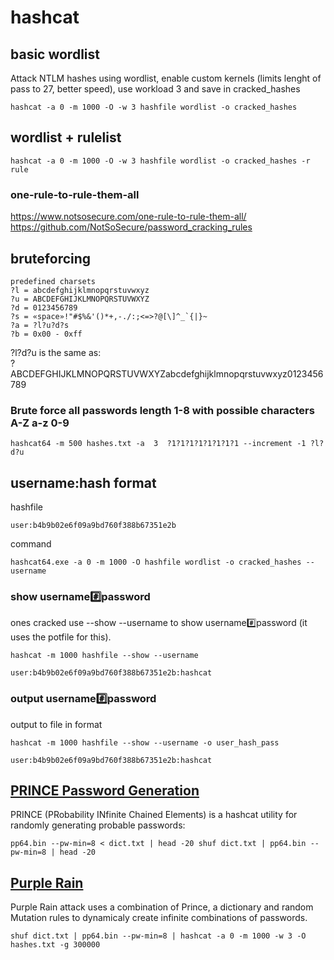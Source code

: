 # hashcat

## basic wordlist

Attack NTLM hashes using wordlist, enable custom kernels (limits lenght of pass to 27, better speed), use workload 3 and save in cracked_hashes

```
hashcat -a 0 -m 1000 -O -w 3 hashfile wordlist -o cracked_hashes
```

## wordlist + rulelist

```
hashcat -a 0 -m 1000 -O -w 3 hashfile wordlist -o cracked_hashes -r rule
```

### one-rule-to-rule-them-all

https://www.notsosecure.com/one-rule-to-rule-them-all/  
https://github.com/NotSoSecure/password_cracking_rules  

## bruteforcing 

```
predefined charsets
?l = abcdefghijklmnopqrstuvwxyz
?u = ABCDEFGHIJKLMNOPQRSTUVWXYZ
?d = 0123456789
?s = «space»!"#$%&'()*+,-./:;<=>?@[\]^_`{|}~
?a = ?l?u?d?s
?b = 0x00 - 0xff
```

?l?d?u is the same as:  
?ABCDEFGHIJKLMNOPQRSTUVWXYZabcdefghijklmnopqrstuvwxyz0123456789  
  
### Brute force all passwords length 1-8 with possible characters A-Z a-z 0-9   

`hashcat64 -m 500 hashes.txt -a  3  ?1?1?1?1?1?1?1?1 --increment -1 ?l?d?u`  

## username:hash format

hashfile

```
user:b4b9b02e6f09a9bd760f388b67351e2b
```

command

```
hashcat64.exe -a 0 -m 1000 -O hashfile wordlist -o cracked_hashes --username
```

### show username:hash:password

ones cracked use --show --username to show username:hash:password (it uses the potfile for this).

```
hashcat -m 1000 hashfile --show --username

user:b4b9b02e6f09a9bd760f388b67351e2b:hashcat
```

### output username:hash:password

output to file in format

```
hashcat -m 1000 hashfile --show --username -o user_hash_pass

user:b4b9b02e6f09a9bd760f388b67351e2b:hashcat
```

## [PRINCE Password Generation](https://github.com/hashcat/princeprocessor)

PRINCE (PRobability INfinite Chained Elements) is a hashcat utility for randomly generating probable passwords:

```
pp64.bin --pw-min=8 < dict.txt | head -20 shuf dict.txt | pp64.bin --pw-min=8 | head -20
```

## [Purple Rain](https://www.netmux.com/blog/purple-rain-attack)

Purple Rain attack uses a combination of Prince, a dictionary and random Mutation rules to dynamicaly create infinite combinations of passwords.

```
shuf dict.txt | pp64.bin --pw-min=8 | hashcat -a 0 -m 1000 -w 3 -O hashes.txt -g 300000
```
